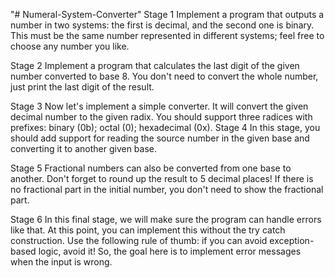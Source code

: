 "# Numeral-System-Converter" 
Stage 1
  Implement a program that outputs a number in two systems: the first is decimal, and the second one is binary. This must be the same number represented in different systems; feel   free to choose any number you like.

Stage 2
  Implement a program that calculates the last digit of the given number converted to base 8. You don't need to convert the whole number, just print the last digit of the result.
 
Stage 3
  Now let's implement a simple converter. It will convert the given decimal number to the given radix. You should support three radices with prefixes:
    binary (0b);
    octal (0);
    hexadecimal (0x).
Stage 4
  In this stage, you should add support for reading the source number in the given base and converting it to another given base.
  
Stage 5
  Fractional numbers can also be converted from one base to another. Don't forget to round up the result to 5 decimal places! If there is no fractional part in the initial number,   you don't need to show the fractional part.
  
Stage 6
  In this final stage, we will make sure the program can handle errors like that. At this point, you can implement this without the try catch construction. Use the following rule   of thumb: if you can avoid exception-based logic, avoid it!
  So, the goal here is to implement error messages when the input is wrong.

